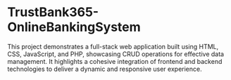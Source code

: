 # TrustBank365-OnlineBankingSystem
This project demonstrates a full-stack web application built using HTML, CSS, JavaScript, and PHP, showcasing CRUD operations for effective data management. It highlights a cohesive integration of frontend and backend technologies to deliver a dynamic and responsive user experience.
